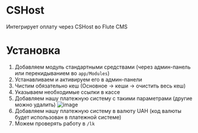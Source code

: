# CSHost

Интегрирует оплату через CSHost во Flute CMS

# Установка

1. Добавляем модуль стандартными средствами (через админ-панель или перекидыванием во `app/Modules`)
2. Устанавливаем и активируем его в админ-панели
3. Чистим обязательно кеш (Основное -> кеши -> очистить весь кеш)
4. Указываем необходимые ссылки в кассе
5. Добавляем нашу платежную систему с такими параметрами (другие можно удалить)
  ![image](https://github.com/user-attachments/assets/6b5f5457-18a0-4446-950e-c222847b2063)
7. Добавляем нашу платежную систему в валюту UAH (код валюты будет использован в платежной системе)
8. Можем проверять работу в `/lk`

